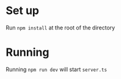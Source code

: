 # Set up

Run `npm install` at the root of the directory

# Running

Running `npm run dev` will start `server.ts`
